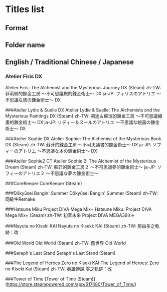 # Titles list

## Format

## Folder name	
## English / Traditional Chinese / Japanese

### Atelier Firis DX
Atelier Firis: The Alchemist and the Mysterious Journey DX (Steam)
zh-TW: 菲莉絲的鍊金工房 ～不可思議旅的鍊金術士～ DX
ja-JP: フィリスのアトリエ ～不思議な旅の錬金術士～ DX

###Atelier Lydie & Suelle DX
Atelier Lydie & Suelle: The Alchemists and the Mysterious Paintings DX (Steam)
zh-TW: 莉迪＆蘇瑞的鍊金工房 ～不可思議繪畫的鍊金術士～ DX
ja-JP: リディー＆スールのアトリエ ～不思議な絵画の錬金術士～ DX

###Atelier Sophie DX
Atelier Sophie: The Alchemist of the Mysterious Book DX (Steam)
zh-TW: 蘇菲的鍊金工房 ～不可思議書的鍊金術士～ DX
ja-JP: ソフィーのアトリエ ～不思議な本の錬金術士～ DX

###Atelier Sophie2 CT
Atelier Sophie 2: The Alchemist of the Mysterious Dream (Steam)
zh-TW: 蘇菲的鍊金工房２ ～不可思議夢的鍊金術士～
ja-JP: ソフィーのアトリエ２ ～不思議な夢の錬金術士～

###CoreKeeper
CoreKeeper  (Steam)

###Dōkyūsei Bangin' Summer
Dōkyūsei Bangin' Summer  (Steam)
zh-TW: 同級生Remake

###Hatsune Miku Project DIVA Mega Mix+
Hatsune Miku: Project DIVA Mega Mix+ (Steam)
zh-TW: 初音未來 Project DIVA MEGA39’s＋

###Nayuta no Kiseki KAI
Nayuta no Kiseki: KAI (Steam)
zh-TW: 那由多之軌跡：改

###Old World
Old World (Steam)
zh-TW: 舊世界 Old World

###Seraph's Last Stand
Seraph's Last Stand (Steam)

###The Legend of Heroes Zero no Kiseki KAI
The Legend of Heroes: Zero no Kiseki Kai (Steam)
zh-TW: 英雄傳說 零之軌跡：改

###Tower of Time
[Tower of Time (Steam)] (https://store.steampowered.com/app/617480/Tower_of_Time/)
